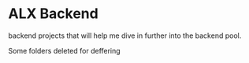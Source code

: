 # ALX Backend

backend projects that will help me dive in further into the backend pool.

Some folders deleted for deffering